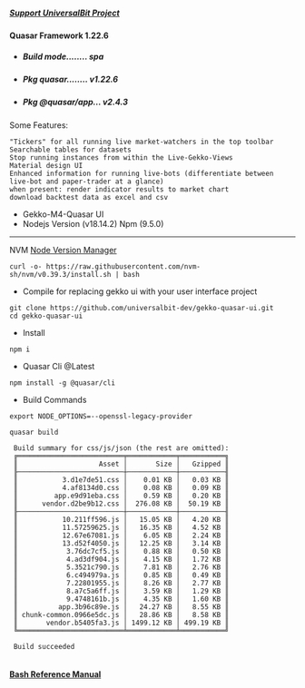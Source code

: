 ##### [Support UniversalBit Project](https://github.com/universalbit-dev/universalbit-dev/tree/main/support)

#### Quasar Framework 1.22.6
- ##### Build mode........ spa
- ##### Pkg quasar........ v1.22.6
- ##### Pkg @quasar/app... v2.4.3

Some Features:

    "Tickers" for all running live market-watchers in the top toolbar
    Searchable tables for datasets
    Stop running instances from within the Live-Gekko-Views
    Material design UI
    Enhanced information for running live-bots (differentiate between live-bot and paper-trader at a glance)
    when present: render indicator results to market chart
    download backtest data as excel and csv


- Gekko-M4-Quasar UI 
- Nodejs Version (v18.14.2) Npm (9.5.0)
---
NVM [Node Version Manager](https://github.com/nvm-sh/nvm)
```
curl -o- https://raw.githubusercontent.com/nvm-sh/nvm/v0.39.3/install.sh | bash
```

- Compile for replacing gekko ui with your user interface project
```
git clone https://github.com/universalbit-dev/gekko-quasar-ui.git
cd gekko-quasar-ui
```

- Install
```
npm i
```

- Quasar Cli @Latest
```
npm install -g @quasar/cli
```

- Build Commands
```
export NODE_OPTIONS=--openssl-legacy-provider
```
```
quasar build
```
```
 Build summary for css/js/json (the rest are omitted):
 ╔══════════════════════════╤════════════╤═══════════╗
 ║                    Asset │       Size │   Gzipped ║
 ╟──────────────────────────┼────────────┼───────────╢
 ║           3.d1e7de51.css │    0.01 KB │   0.03 KB ║
 ║           4.af8134d0.css │    0.08 KB │   0.09 KB ║
 ║         app.e9d91eba.css │    0.59 KB │   0.20 KB ║
 ║      vendor.d2be9b12.css │  276.08 KB │  50.19 KB ║
 ╟──────────────────────────┼────────────┼───────────╢
 ║           10.211ff596.js │   15.05 KB │   4.20 KB ║
 ║           11.57259625.js │   16.35 KB │   4.52 KB ║
 ║           12.67e67081.js │    6.05 KB │   2.24 KB ║
 ║           13.d52f4050.js │   12.25 KB │   3.14 KB ║
 ║            3.76dc7cf5.js │    0.88 KB │   0.50 KB ║
 ║            4.ad3df904.js │    4.15 KB │   1.72 KB ║
 ║            5.3521c790.js │    7.81 KB │   2.76 KB ║
 ║            6.c494979a.js │    0.85 KB │   0.49 KB ║
 ║            7.22801955.js │    8.26 KB │   2.77 KB ║
 ║            8.a7c5a6ff.js │    3.59 KB │   1.29 KB ║
 ║            9.4748161b.js │    4.35 KB │   1.60 KB ║
 ║          app.3b96c89e.js │   24.27 KB │   8.55 KB ║
 ║ chunk-common.0966e5dc.js │   28.86 KB │   8.58 KB ║
 ║       vendor.b5405fa3.js │ 1499.12 KB │ 499.19 KB ║
 ╚══════════════════════════╧════════════╧═══════════╝
 
 Build succeeded


```

#### [Bash Reference Manual](https://www.gnu.org/software/bash/manual/html_node/index.html)
